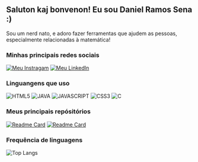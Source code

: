 ## Saluton kaj bonvenon! Eu sou Daniel Ramos Sena :)


Sou um nerd nato, e adoro fazer ferramentas que ajudem as pessoas, especialmente relacionadas à matemática!


### Minhas principais redes sociais
[![Meu Instragam](https://img.shields.io/badge/Instagram-E4405F?style=for-the-badge&logo=instagram&logoColor=white)](https://www.instagram.com/odanielrsena/)
[![Meu LinkedIn](https://img.shields.io/badge/LinkedIn-0077B5?style=for-the-badge&logo=linkedin&logoColor=white)](https://www.linkedin.com/in/daniel-ramos-sena-84226724a/)


### Linguangens que uso
<div>
	<img src="https://img.shields.io/badge/HTML5-E34F26?style=for-the-badge&logo=html5&logoColor=white" alt="HTML5">
	<img src="https://img.shields.io/badge/Java-ED8B00?style=for-the-badge&logo=openjdk&logoColor=white" alt="JAVA">
	<img src="https://img.shields.io/badge/JavaScript-F7DF1E?style=for-the-badge&logo=javascript&logoColor=white" alt="JAVASCRIPT">
	<img src="https://img.shields.io/badge/CSS3-1572B6?style=for-the-badge&logo=css3&logoColor=white" alt="CSS3">
	<img src="https://img.shields.io/badge/C-00599C?style=for-the-badge&logo=c&logoColor=white)https://img.shields.io/badge/C-00599C?style=for-the-badge&logo=c&logoColor=white" alt="C"> 
</div>


### Meus principais repósitórios

[![Readme Card](https://github-readme-stats.vercel.app/api/pin/?username=DanielRSena&repo=Projetos-da-faculdade&theme=dark)](https://github.com/DanielRSena/Projetos-da-faculdade)
[![Readme Card](https://github-readme-stats.vercel.app/api/pin/?username=DanielRSena&repo=AjudaMath&theme=dark)](https://github.com/DAniRSena/AjudaMath)


### Frequência de linguagens

![Top Langs](https://github-readme-stats.vercel.app/api/top-langs/?username=DanielRSena&layout=pie&theme=dark)



